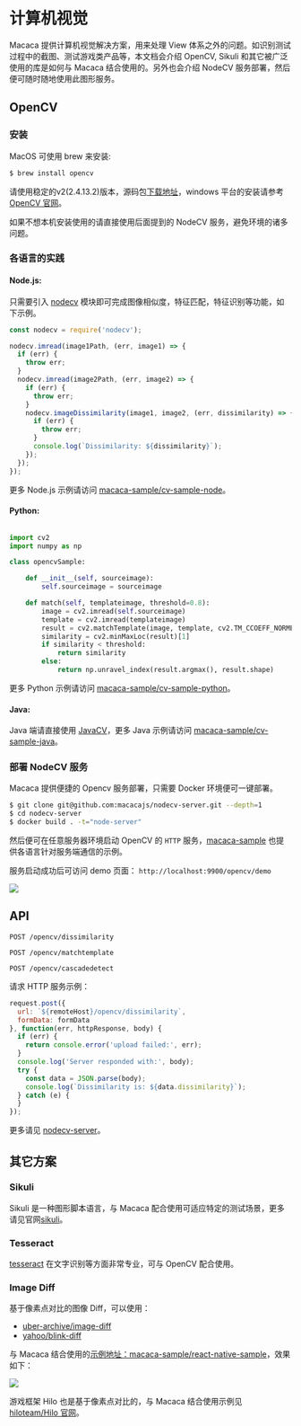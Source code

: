 # 计算机视觉

Macaca 提供计算机视觉解决方案，用来处理 View 体系之外的问题。如识别测试过程中的截图、测试游戏类产品等，本文档会介绍 OpenCV, Sikuli 和其它被广泛使用的库是如何与 Macaca 结合使用的。另外也会介绍 NodeCV 服务部署，然后便可随时随地使用此图形服务。

## OpenCV

### 安装

MacOS 可使用 brew 来安装:

``` bash
$ brew install opencv
```

请使用稳定的v2(2.4.13.2)版本，源码包[下载地址](//codeload.github.com/opencv/opencv/zip/2.4.13.2)，windows 平台的安装请参考 [OpenCV 官网](//github.com/opencv/opencv)。

如果不想本机安装使用的请直接使用后面提到的 NodeCV 服务，避免环境的诸多问题。

### 各语言的实践

#### Node.js:

只需要引入 [nodecv](https://github.com/xudafeng/nodecv) 模块即可完成图像相似度，特征匹配，特征识别等功能，如下示例。

``` javascript
const nodecv = require('nodecv');

nodecv.imread(image1Path, (err, image1) => {
  if (err) {
    throw err;
  }
  nodecv.imread(image2Path, (err, image2) => {
    if (err) {
      throw err;
    }
    nodecv.imageDissimilarity(image1, image2, (err, dissimilarity) => {
      if (err) {
        throw err;
      }
      console.log(`Dissimilarity: ${dissimilarity}`);
    });
  });
});
```

更多 Node.js 示例请访问 [macaca-sample/cv-sample-node](//github.com/macaca-sample/cv-sample-node)。

#### Python:

``` python

import cv2
import numpy as np

class opencvSample:

    def __init__(self, sourceimage):
        self.sourceimage = sourceimage

    def match(self, templateimage, threshold=0.8):
        image = cv2.imread(self.sourceimage)
        template = cv2.imread(templateimage)
        result = cv2.matchTemplate(image, template, cv2.TM_CCOEFF_NORMED)
        similarity = cv2.minMaxLoc(result)[1]
        if similarity < threshold:
            return similarity
        else:
            return np.unravel_index(result.argmax(), result.shape)
```

更多 Python 示例请访问 [macaca-sample/cv-sample-python](//github.com/macaca-sample/cv-sample-python)。

#### Java:

Java 端请直接使用 [JavaCV](//github.com/bytedeco/javacv)，更多 Java 示例请访问 [macaca-sample/cv-sample-java](//github.com/macaca-sample/cv-sample-java)。

### 部署 NodeCV 服务

Macaca 提供便捷的 Opencv 服务部署，只需要 Docker 环境便可一键部署。

``` bash
$ git clone git@github.com:macacajs/nodecv-server.git --depth=1
$ cd nodecv-server
$ docker build . -t="node-server"
```

然后便可在任意服务器环境启动 OpenCV 的 `HTTP` 服务，[macaca-sample](//github.com/macaca-sample) 也提供各语言针对服务端通信的示例。

服务启动成功后可访问 demo 页面： `http://localhost:9900/opencv/demo`

![](http://wx3.sinaimg.cn/large/6d308bd9gy1fek6oa9i3vj21kw0zrn4y.jpg)

## API

```
POST /opencv/dissimilarity
```

```
POST /opencv/matchtemplate
```

```
POST /opencv/cascadedetect
```

请求 HTTP 服务示例：

``` javascript
request.post({
  url: `${remoteHost}/opencv/dissimilarity`,
  formData: formData
}, function(err, httpResponse, body) {
  if (err) {
    return console.error('upload failed:', err);
  }
  console.log('Server responded with:', body);
  try {
    const data = JSON.parse(body);
    console.log(`Dissimilarity is: ${data.dissimilarity}`);
  } catch (e) {
  }
});

```

更多请见 [nodecv-server](//github.com/macacajs/nodecv-server)。

## 其它方案

### Sikuli

Sikuli 是一种图形脚本语言，与 Macaca 配合使用可适应特定的测试场景，更多请见官网[sikuli](//github.com/sikuli/sikuli)。

### Tesseract

[tesseract](//github.com/tesseract-ocr/tesseract) 在文字识别等方面非常专业，可与 OpenCV 配合使用。

### Image Diff

基于像素点对比的图像 Diff，可以使用：

- [uber-archive/image-diff](//github.com/uber-archive/image-diff)
- [yahoo/blink-diff](//github.com/yahoo/blink-diff)

与 Macaca 结合使用的[示例地址：macaca-sample/react-native-sample](//github.com/macaca-sample/react-native-sample)，效果如下：

![](http://ww3.sinaimg.cn/large/6d308bd9gw1f3ymytc3mzj21kw0xpjx1.jpg)

游戏框架 Hilo 也是基于像素点对比的，与 Macaca 结合使用示例见 [hiloteam/Hilo 官网](//github.com/hiloteam/Hilo)。

